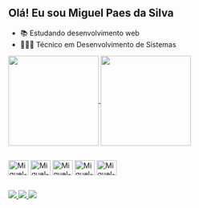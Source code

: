 ## Olá! Eu sou Miguel Paes da Silva

- 📚 Estudando desenvolvimento web
- 👨🏻‍💻 Técnico em Desenvolvimento de Sistemas

<a href="https://github.com/anuraghazra/github-readme-stats">
  <img height=180em align="center" src="https://github-readme-stats-pi-beige-32.vercel.app/api?username=Miguel-Paes&show_icons=true&theme=aura&include_all_commits=true&count_private=true" />
  <img height=180em align="center" src="https://github-readme-stats-pi-beige-32.vercel.app/api/top-langs/?username=Miguel-Paes&layout=compact&theme=aura" />
</a>

##

<div>
  <img align="center" alt="Miguel-Js" height="30" width="40" src="https://cdn.jsdelivr.net/gh/devicons/devicon@latest/icons/javascript/javascript-original.svg"/>
  <img align="center" alt="Miguel-Css" height="30" width="40" src="https://cdn.jsdelivr.net/gh/devicons/devicon@latest/icons/css3/css3-original.svg"/>
  <img align="center" alt="Miguel-Html" height="30" width="40" src="https://cdn.jsdelivr.net/gh/devicons/devicon@latest/icons/html5/html5-original.svg"/>
  <img align="center" alt="Miguel-Vue" height="30" width="40" src="https://cdn.jsdelivr.net/gh/devicons/devicon@latest/icons/vuejs/vuejs-original.svg"/>
  <img align="center" alt="Miguel-Vuetify" height="30" width="40" src="https://cdn.jsdelivr.net/gh/devicons/devicon@latest/icons/vuetify/vuetify-original.svg"/>
</div>

##

<div>
<a href="https://www.linkedin.com/in/miguel-paes-da-silva-403660375/">
  <img src="https://img.shields.io/badge/linkedin-%230077B5.svg?style=for-the-badge&logo=linkedin&logoColor=white" />
</a>

<a href="https://www.instagram.com/miguelpaesdasilva/">
  <img src="https://img.shields.io/badge/Instagram-%23E4405F.svg?style=for-the-badge&logo=Instagram&logoColor=white" />
</a>

<a href="https://mail.google.com/mail/u/0/?tab=rm&ogbl#inbox?compose=GTvVlcSGLrLSPfxsHpBSDPRdjkngWsPcWXstSgldsdZSTjVTvgVzCxDWQWQnZJgfLjckNhcNVzHZC">
  <img src="https://img.shields.io/badge/Gmail-D14836?style=for-the-badge&logo=gmail&logoColor=white" />
</a>
</div>
